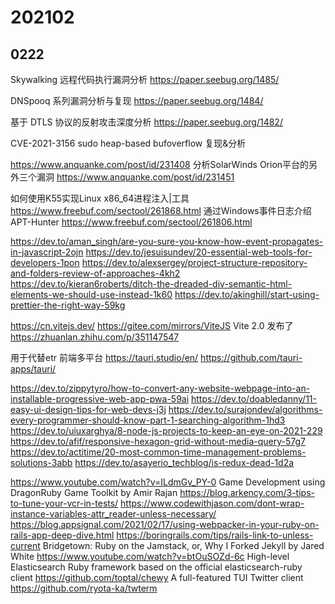 # 202102

## 0222 

Skywalking 远程代码执行漏洞分析
https://paper.seebug.org/1485/

DNSpooq 系列漏洞分析与复现
https://paper.seebug.org/1484/

基于 DTLS 协议的反射攻击深度分析
https://paper.seebug.org/1482/

CVE-2021-3156 sudo heap-based bufoverflow 复现&分析

https://www.anquanke.com/post/id/231408
分析SolarWinds Orion平台的另外三个漏洞
https://www.anquanke.com/post/id/231451

如何使用K55实现Linux x86_64进程注入|工具
https://www.freebuf.com/sectool/261868.html
通过Windows事件日志介绍APT-Hunter
https://www.freebuf.com/sectool/261806.html

https://dev.to/aman_singh/are-you-sure-you-know-how-event-propagates-in-javascript-2ojn
https://dev.to/jesuisundev/20-essential-web-tools-for-developers-1pon
https://dev.to/alexsergey/project-structure-repository-and-folders-review-of-approaches-4kh2
https://dev.to/kieran6roberts/ditch-the-dreaded-div-semantic-html-elements-we-should-use-instead-1k60
https://dev.to/akinghill/start-using-prettier-the-right-way-59kg

https://cn.vitejs.dev/
https://gitee.com/mirrors/ViteJS
Vite 2.0 发布了
https://zhuanlan.zhihu.com/p/351147547

用于代替etr 前端多平台
https://tauri.studio/en/
https://github.com/tauri-apps/tauri/

https://dev.to/zippytyro/how-to-convert-any-website-webpage-into-an-installable-progressive-web-app-pwa-59ai
https://dev.to/doabledanny/11-easy-ui-design-tips-for-web-devs-j3j
https://dev.to/surajondev/algorithms-every-programmer-should-know-part-1-searching-algorithm-1hd3
https://dev.to/uiuxarghya/8-node-js-projects-to-keep-an-eye-on-2021-229
https://dev.to/afif/responsive-hexagon-grid-without-media-query-57g7
https://dev.to/actitime/20-most-common-time-management-problems-solutions-3abb
https://dev.to/asayerio_techblog/is-redux-dead-1d2a

https://www.youtube.com/watch?v=ILdmGv_PY-0
Game Development using DragonRuby Game Toolkit by Amir Rajan
https://blog.arkency.com/3-tips-to-tune-your-vcr-in-tests/
https://www.codewithjason.com/dont-wrap-instance-variables-attr_reader-unless-necessary/
https://blog.appsignal.com/2021/02/17/using-webpacker-in-your-ruby-on-rails-app-deep-dive.html
https://boringrails.com/tips/rails-link-to-unless-current
Bridgetown: Ruby on the Jamstack, or, Why I Forked Jekyll by Jared White
https://www.youtube.com/watch?v=btOuSOZd-6c
High-level Elasticsearch Ruby framework based on the official elasticsearch-ruby client
https://github.com/toptal/chewy
A full-featured TUI Twitter client
https://github.com/ryota-ka/twterm
